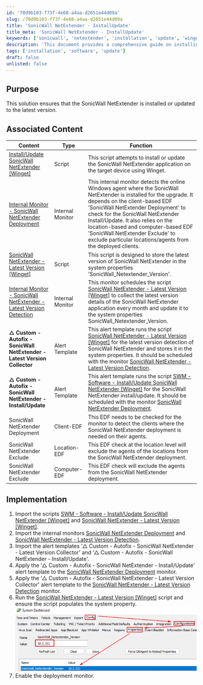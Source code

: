 ```yaml
---
id: '70d9b103-f73f-4e68-a4aa-d2651e44d09a'
slug: /70d9b103-f73f-4e68-a4aa-d2651e44d09a
title: 'SonicWall NetExtender - InstallUpdate'
title_meta: 'SonicWall NetExtender - InstallUpdate'
keywords: ['sonicwall', 'netextender', 'installation', 'update', 'winget']
description: 'This document provides a comprehensive guide on installing and updating the SonicWall NetExtender application using Winget. It includes associated scripts, internal monitors, and alert templates necessary for effective deployment and version detection of SonicWall NetExtender.'
tags: ['installation', 'software', 'update']
draft: false
unlisted: false
---
```


## Purpose

This solution ensures that the SonicWall NetExtender is installed or updated to the latest version.

## Associated Content

| Content                                                                                      | Type            | Function                                                                                                                                                                                                                                                                                                                                                       |
|----------------------------------------------------------------------------------------------|-----------------|----------------------------------------------------------------------------------------------------------------------------------------------------------------------------------------------------------------------------------------------------------------------------------------------------------------------------------------------------------------|
| [Install/Update SonicWall NetExtender [Winget]](<../cwa/scripts/SWM - Software - InstallUpdate Sonicwall NetExtender Winget.md>) | Script          | This script attempts to install or update the SonicWall NetExtender application on the target device using Winget.                                                                                                                                                                                                                                        |
| [Internal Monitor - SonicWall NetExtender Deployment](<../cwa/monitors/SonicWall NetExtender Deployment.md>) | Internal Monitor | This internal monitor detects the online Windows agent where the SonicWall NetExtender is installed for the upgrade. It depends on the client-based EDF 'SonicWall NetExtender Deployment' to check for the SonicWall NetExtender Install/Update. It also relies on the location-based and computer-based EDF 'SonicWall NetExtender Exclude' to exclude particular locations/agents from the deployed clients. |
| [SonicWall NetExtender - Latest Version [Winget]](<../cwa/scripts/CWM - Automate - Data Collection - SonicWall NetExtender - Latest Version Winget.md>) | Script          | This script is designed to store the latest version of SonicWall NetExtender in the system properties 'SonicWall_Netextender_Version'.                                                                                                                                                                                                                         |
| [Internal Monitor - SonicWall NetExtender - Latest Version Detection](<../cwa/monitors/SonicWall NetExtender - Latest Version Detection.md>) | Internal Monitor | This monitor schedules the script [SonicWall NetExtender - Latest Version [Winget]](<../cwa/scripts/CWM - Automate - Data Collection - SonicWall NetExtender - Latest Version Winget.md>) to collect the latest version details of the SonicWall NetExtender application every month and update it to the system properties SonicWall_Netextender_Version.                                                                         |
| **△ Custom - Autofix - SonicWall NetExtender - Latest Version Collector**                   | Alert Template   | This alert template runs the script [SonicWall NetExtender - Latest Version [Winget]](<../cwa/scripts/CWM - Automate - Data Collection - SonicWall NetExtender - Latest Version Winget.md>) for the latest version detection of SonicWall NetExtender and stores it in the system properties. It should be scheduled with the monitor [SonicWall NetExtender - Latest Version Detection](<../cwa/monitors/SonicWall NetExtender - Latest Version Detection.md>).                     |
| **△ Custom - Autofix - SonicWall NetExtender - Install/Update**                           | Alert Template   | This alert template runs the script [SWM - Software - Install/Update SonicWall NetExtender [Winget]](<../cwa/scripts/SWM - Software - InstallUpdate Sonicwall NetExtender Winget.md>) for the SonicWall NetExtender install/update. It should be scheduled with the monitor [SonicWall NetExtender Deployment](https://proval.itglue.com/DOC-5532599-13399427).                                            |
| SonicWall NetExtender Deployment                                                              | Client-EDF      | This EDF needs to be checked for the monitor to detect the clients where the SonicWall NetExtender deployment is needed on their agents.                                                                                                                                                                                                                       |
| SonicWall NetExtender Exclude                                                                 | Location-EDF    | This EDF check at the location level will exclude the agents of the locations from the SonicWall NetExtender deployment.                                                                                                                                                                                                                                        |
| SonicWall NetExtender Exclude                                                                 | Computer-EDF    | This EDF check will exclude the agents from the SonicWall NetExtender deployment.                                                                                                                                                                                                                                                                              |

## Implementation

1. Import the scripts [SWM - Software - Install/Update SonicWall NetExtender [Winget]](<../cwa/scripts/SWM - Software - InstallUpdate Sonicwall NetExtender Winget.md>) and [SonicWall NetExtender - Latest Version [Winget]](<../cwa/scripts/CWM - Automate - Data Collection - SonicWall NetExtender - Latest Version Winget.md>).
2. Import the internal monitors [SonicWall NetExtender Deployment](https://proval.itglue.com/DOC-5532599-13399427) and [SonicWall NetExtender - Latest Version Detection](<../cwa/monitors/SonicWall NetExtender - Latest Version Detection.md>).
3. Import the alert templates '△ Custom - Autofix - SonicWall NetExtender - Latest Version Collector' and '△ Custom - Autofix - SonicWall NetExtender - Install/Update'.
4. Apply the '△ Custom - Autofix - SonicWall NetExtender - Install/Update' alert template to the [SonicWall NetExtender Deployment](https://proval.itglue.com/DOC-5532599-13399427) monitor.
5. Apply the '△ Custom - Autofix - SonicWall NetExtender - Latest Version Collector' alert template to the [SonicWall NetExtender - Latest Version Detection](<../cwa/monitors/SonicWall NetExtender - Latest Version Detection.md>) monitor.
6. Run the [SonicWall NetExtender - Latest Version [Winget]](<../cwa/scripts/CWM - Automate - Data Collection - SonicWall NetExtender - Latest Version Winget.md>) script and ensure the script populates the system property.  
   ![Image](../../static/img/SonicWall-NetExtender---InstallUpdate/image_1.png)
7. Enable the deployment monitor.


